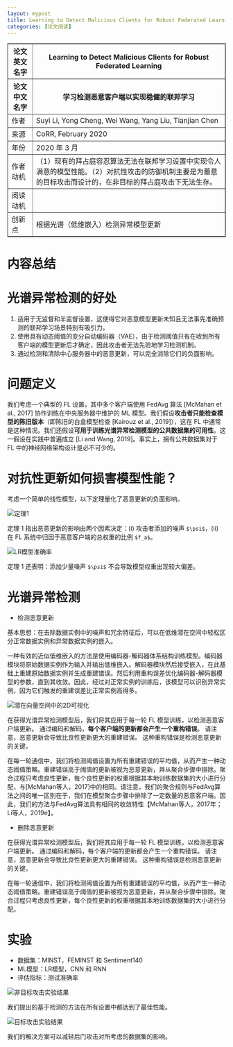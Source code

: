 ```yaml
---
layout: mypost
title: Learning to Detect Malicious Clients for Robust Federated Learning
categories: [论文阅读]
---
```


<table border="1">
    <tr>
        <th>论文英文名字</th>
        <th>Learning to Detect Malicious Clients for Robust Federated Learning</th>
    </tr>
    <tr>
        <th>论文中文名字</th>
        <th>学习检测恶意客户端以实现稳健的联邦学习</th>
    </tr>
    <tr>
        <td>作者</td>
        <td>Suyi Li, Yong Cheng, Wei Wang, Yang Liu, Tianjian Chen</td>
    </tr>
    <tr>
        <td>来源</td>
        <td>CoRR, February 2020</td>
    </tr>
    <tr>
        <td>年份</td>
        <td>2020 年 3 月</td>
    </tr>
    <tr>
        <td>作者动机</td>
        <td>（1）现有的拜占庭容忍算法无法在联邦学习设置中实现令人满意的模型性能。（2）对抗性攻击的防御机制主要是为蓄意的目标攻击而设计的，在非目标的拜占庭攻击下无法生存。</td>
    </tr>
    <tr>
        <td>阅读动机</td>
        <td></td>
    </tr>
    <tr>
        <td>创新点</td>
        <td>根据光谱（低维嵌入）检测异常模型更新</td>
    </tr>
</table>

# 内容总结  

# 光谱异常检测的好处

1. 适用于无监督和半监督设置，这使得它对恶意模型更新未知且无法事先准确预测的联邦学习场景特别有吸引力。
2. 使用具有动态阈值的变分自动编码器（VAE），由于检测阈值只有在收到所有客户端的模型更新后才确定，因此攻击者无法先验地学习检测机制。
3. 通过检测和清除中心服务器中的恶意更新，可以完全消除它们的负面影响。

# 问题定义

我们考虑一个典型的 FL 设置，其中多个客户端使用 FedAvg 算法 [McMahan et al., 2017] 协作训练在中央服务器中维护的 ML 模型。我们假设**攻击者只能检查模型的陈旧版本**（即陈旧的白盒模型检查 [Kairouz et al., 2019]），这在 FL 中通常是这种情况。我们还假设**可用于训练光谱异常检测模型的公共数据集的可用性**。这一假设在实践中普遍成立 [Li and Wang, 2019]。事实上，拥有公共数据集对于 FL 中的神经网络架构设计是必不可少的。

# 对抗性更新如何损害模型性能？

考虑一个简单的线性模型，以下定理量化了恶意更新的负面影响。

![定理1](定理1.png)

定理 1 指出恶意更新的影响由两个因素决定：(i) 攻击者添加的噪声 `$\psi$`，(ii) 在 FL 系统中归因于恶意客户端的总权重的比例 `$f_a$`。

![LR模型准确率](LR模型准确率.png)

定理 1 还表明：添加少量噪声 `$\psi$` 不会导致模型权重出现较大偏差。

# 光谱异常检测

+ 检测恶意更新

基本思想：在去除数据实例中的噪声和冗余特征后，可以在低维潜在空间中轻松区分正常数据实例和异常数据实例的嵌入。

一种有效的近似低维嵌入的方法是使用编码器-解码器体系结构训练模型。编码器模块将原始数据实例作为输入并输出低维嵌入。解码器模块然后接受嵌入，在此基础上重建原始数据实例并生成重建错误。然后利用重构误差优化编码器-解码器模型的参数，直到其收敛。因此，经过对正常实例的训练后，该模型可以识别异常实例，因为它们触发的重建误差比正常实例高得多。

![潜在向量空间中的2D可视化](潜在向量空间中的2D可视化.png)

在获得光谱异常检测模型后，我们将其应用于每一轮 FL 模型训练，以检测恶意客户端更新。 通过编码和解码，**每个客户端的更新都会产生一个重构错误**。 请注意，恶意更新会导致比良性更新更大的重建错误。 这种重构错误是检测恶意更新的关键。

在每一轮通信中，我们将检测阈值设置为所有重建错误的平均值，从而产生一种动态阈值策略。重建错误高于阈值的更新被视为恶意更新，并从聚合步骤中排除。聚合过程只考虑良性更新，每个良性更新的权重根据其本地训练数据集的大小进行分配，与[McMahan等人，2017]中的相同。请注意，我们的聚合规则与FedAvg算法之间的唯一区别在于，我们在模型聚合步骤中排除了一定数量的恶意客户端。因此，我们的方法与FedAvg算法具有相同的收敛特性【McMahan等人，2017年；Li等人，2019e】。

+ 删除恶意更新

在获得光谱异常检测模型后，我们将其应用于每一轮 FL 模型训练，以检测恶意客户端更新。 通过编码和解码，每个客户端的更新都会产生一个重构错误。 请注意，恶意更新会导致比良性更新更大的重建错误。 这种重构错误是检测恶意更新的关键。

在每一轮通信中，我们将检测阈值设置为所有重建错误的平均值，从而产生一种动态阈值策略。重建错误高于阈值的更新被视为恶意更新，并从聚合步骤中排除。聚合过程只考虑良性更新，每个良性更新的权重根据其本地训练数据集的大小进行分配。

# 实验

+ 数据集：MINST，FEMINST 和 Sentiment140
+ ML模型：LR模型，CNN 和 RNN
+ 评估指标：测试准确率

![非目标攻击实验结果](非目标攻击实验结果.png)

我们提出的基于检测的方法在所有设置中都达到了最佳性能。

![目标攻击实验结果](目标攻击实验结果.png)

我们的解决方案可以减轻后门攻击对所考虑的数据集的影响。


